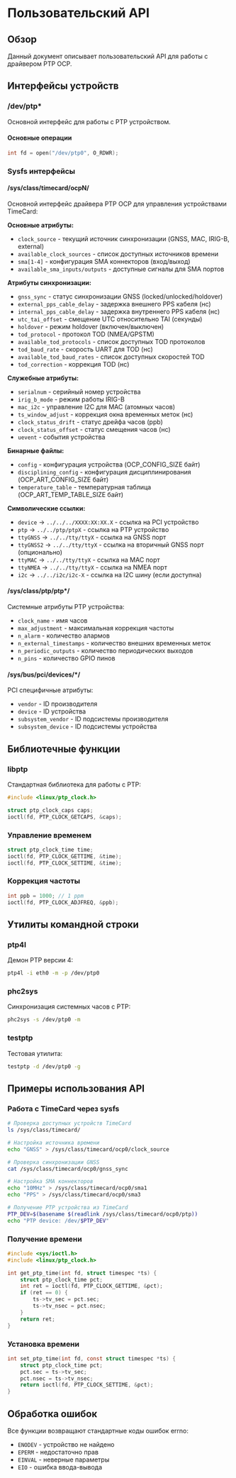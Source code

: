 # Пользовательский API

## Обзор

Данный документ описывает пользовательский API для работы с драйвером PTP OCP.

## Интерфейсы устройств

### /dev/ptp*

Основной интерфейс для работы с PTP устройством.

#### Основные операции

```c
int fd = open("/dev/ptp0", O_RDWR);
```

### Sysfs интерфейсы

#### /sys/class/timecard/ocpN/

Основной интерфейс драйвера PTP OCP для управления устройствами TimeCard:

**Основные атрибуты:**
- `clock_source` - текущий источник синхронизации (GNSS, MAC, IRIG-B, external)
- `available_clock_sources` - список доступных источников времени
- `sma[1-4]` - конфигурация SMA коннекторов (вход/выход)
- `available_sma_inputs/outputs` - доступные сигналы для SMA портов

**Атрибуты синхронизации:**
- `gnss_sync` - статус синхронизации GNSS (locked/unlocked/holdover)
- `external_pps_cable_delay` - задержка внешнего PPS кабеля (нс)
- `internal_pps_cable_delay` - задержка внутреннего PPS кабеля (нс)
- `utc_tai_offset` - смещение UTC относительно TAI (секунды)
- `holdover` - режим holdover (включен/выключен)
- `tod_protocol` - протокол TOD (NMEA/GPSTM)
- `available_tod_protocols` - список доступных TOD протоколов
- `tod_baud_rate` - скорость UART для TOD (нс)
- `available_tod_baud_rates` - список доступных скоростей TOD
- `tod_correction` - коррекция TOD (нс)

**Служебные атрибуты:**
- `serialnum` - серийный номер устройства
- `irig_b_mode` - режим работы IRIG-B
- `mac_i2c` - управление I2C для MAC (атомных часов)
- `ts_window_adjust` - коррекция окна временных меток (нс)
- `clock_status_drift` - статус дрейфа часов (ppb)
- `clock_status_offset` - статус смещения часов (нс)
- `uevent` - события устройства

**Бинарные файлы:**
- `config` - конфигурация устройства (OCP_CONFIG_SIZE байт)
- `disciplining_config` - конфигурация дисциплинирования (OCP_ART_CONFIG_SIZE байт)
- `temperature_table` - температурная таблица (OCP_ART_TEMP_TABLE_SIZE байт)

**Символические ссылки:**
- `device` -> `../../../XXXX:XX:XX.X` - ссылка на PCI устройство
- `ptp` -> `../../ptp/ptpX` - ссылка на PTP устройство
- `ttyGNSS` -> `../../tty/ttyX` - ссылка на GNSS порт
- `ttyGNSS2` -> `../../tty/ttyX` - ссылка на вторичный GNSS порт (опционально)
- `ttyMAC` -> `../../tty/ttyX` - ссылка на MAC порт
- `ttyNMEA` -> `../../tty/ttyX` - ссылка на NMEA порт
- `i2c` -> `../../i2c/i2c-X` - ссылка на I2C шину (если доступна)

#### /sys/class/ptp/ptp*/

Системные атрибуты PTP устройства:

- `clock_name` - имя часов
- `max_adjustment` - максимальная коррекция частоты
- `n_alarm` - количество алармов
- `n_external_timestamps` - количество внешних временных меток
- `n_periodic_outputs` - количество периодических выходов
- `n_pins` - количество GPIO пинов

#### /sys/bus/pci/devices/*/

PCI специфичные атрибуты:

- `vendor` - ID производителя
- `device` - ID устройства
- `subsystem_vendor` - ID подсистемы производителя
- `subsystem_device` - ID подсистемы устройства

## Библиотечные функции

### libptp

Стандартная библиотека для работы с PTP:

```c
#include <linux/ptp_clock.h>

struct ptp_clock_caps caps;
ioctl(fd, PTP_CLOCK_GETCAPS, &caps);
```

### Управление временем

```c
struct ptp_clock_time time;
ioctl(fd, PTP_CLOCK_GETTIME, &time);
ioctl(fd, PTP_CLOCK_SETTIME, &time);
```

### Коррекция частоты

```c
int ppb = 1000; // 1 ppm
ioctl(fd, PTP_CLOCK_ADJFREQ, &ppb);
```

## Утилиты командной строки

### ptp4l

Демон PTP версии 4:

```bash
ptp4l -i eth0 -m -p /dev/ptp0
```

### phc2sys

Синхронизация системных часов с PTP:

```bash
phc2sys -s /dev/ptp0 -m
```

### testptp

Тестовая утилита:

```bash
testptp -d /dev/ptp0 -g
```

## Примеры использования API

### Работа с TimeCard через sysfs

```bash
# Проверка доступных устройств TimeCard
ls /sys/class/timecard/

# Настройка источника времени
echo "GNSS" > /sys/class/timecard/ocp0/clock_source

# Проверка синхронизации GNSS
cat /sys/class/timecard/ocp0/gnss_sync

# Настройка SMA коннекторов
echo "10MHz" > /sys/class/timecard/ocp0/sma1
echo "PPS" > /sys/class/timecard/ocp0/sma3

# Получение PTP устройства из TimeCard
PTP_DEV=$(basename $(readlink /sys/class/timecard/ocp0/ptp))
echo "PTP device: /dev/$PTP_DEV"
```

### Получение времени

```c
#include <sys/ioctl.h>
#include <linux/ptp_clock.h>

int get_ptp_time(int fd, struct timespec *ts) {
    struct ptp_clock_time pct;
    int ret = ioctl(fd, PTP_CLOCK_GETTIME, &pct);
    if (ret == 0) {
        ts->tv_sec = pct.sec;
        ts->tv_nsec = pct.nsec;
    }
    return ret;
}
```

### Установка времени

```c
int set_ptp_time(int fd, const struct timespec *ts) {
    struct ptp_clock_time pct;
    pct.sec = ts->tv_sec;
    pct.nsec = ts->tv_nsec;
    return ioctl(fd, PTP_CLOCK_SETTIME, &pct);
}
```

## Обработка ошибок

Все функции возвращают стандартные коды ошибок errno:

- `ENODEV` - устройство не найдено
- `EPERM` - недостаточно прав
- `EINVAL` - неверные параметры
- `EIO` - ошибка ввода-вывода